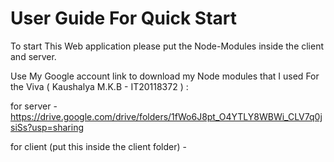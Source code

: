 # User Guide For Quick Start 

To start This Web application please put the Node-Modules inside the client and server. 

Use My Google account link to download my Node modules that I used For the Viva ( Kaushalya M.K.B - IT20118372 ) :

for server - https://drive.google.com/drive/folders/1fWo6J8pt_O4YTLY8WBWi_CLV7q0jsiSs?usp=sharing

for client (put this inside the client folder) - 
